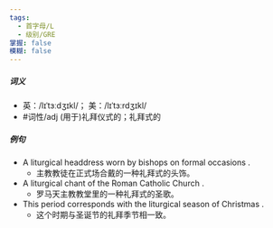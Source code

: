 ```yaml
---
tags:
  - 首字母/L
  - 级别/GRE
掌握: false
模糊: false
---
```

##### 词义
- 英：/lɪˈtɜːdʒɪkl/； 美：/lɪˈtɜːrdʒɪkl/
- #词性/adj  (用于)礼拜仪式的；礼拜式的
##### 例句
- A liturgical headdress worn by bishops on formal occasions .
	- 主教教徒在正式场合戴的一种礼拜式的头饰。
- A liturgical chant of the Roman Catholic Church .
	- 罗马天主教教堂里的一种礼拜式的圣歌。
- This period corresponds with the liturgical season of Christmas .
	- 这个时期与圣诞节的礼拜季节相一致。
